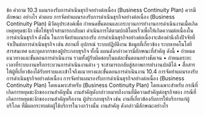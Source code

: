 ข้อ
คำถาม
10.3 แผนรองรับการดำเนินธุรกิจอย่างต่อเนื่อง
(Business Continuity Plan) ควรมีลักษณะ
อย่างไร
คำตอบ
การจัดทําแผนรองรับการดำเนินธุรกิจอย่างต่อเนื่อง (Business Continuity Plan) มีวัตถุประสงค์เพื่อ
กำหนดขั้นตอนและกระบวนการทำงานการดำเนินงานเมื่อเกิดเหตุหยุดชะงัก เพื่อให้ธุรกิจสามารถกลับมา
ดำเนินการได้ตามปกติโดยเร็วเพื่อให้เกิดความต่อเนื่องในการดำเนินธุรกิจ ดังนั้น ในการจัดทำแผนรองรับ
การดำเนินธุรกิจอย่างต่อเนื่องจะต้องคำนึงถึงปัจจัยที่จำเป็นต่อการดำเนินธุรกิจ เช่น สถานที่ อุปกรณ์
ระบบปฏิบัติงาน ข้อมูลที่เกี่ยวข้อง ระบบเทคโนโลยีสารสนเทศ และบุคลากรของผู้ประกอบธุรกิจ
ทั้งนี้ แผนดังกล่าวควรมีลักษณะที่สำคัญ ดังนี้
• กำหนดแนวทางและขั้นตอนการดำเนินงาน รวมทั้งผู้รับผิดชอบในแต่ละขั้นตอนอย่างชัดเจน
• กำหนดระยะเวลาที่ระบบงานหรือกระบวนการดำเนินงานต่าง ๆ จะสามารถกลับสู่สภาพการทำงานปกติได้
• สื่อสารให้ผู้ที่เกี่ยวข้องได้รับทราบและเข้าใจถึงแนวทางและขั้นตอนการดำเนินงาน
10.4 การจัดทำแผนรองรับการดำเนินธุรกิจอย่างต่อเนื่อง
การจัดทำแผนรองรับการดำเนินธุรกิจอย่างต่อเนื่อง (Business Continuity Plan) โดยเฉพาะสำหรับ
(Business Continuity Plan) โดยเฉพาะสำหรับ กรณีที่เกิดการหยุดชะงักของงานสำคัญนั้น งานสำคัญดังกล่าวหมายถึงงานที่มีความสำคัญต่อธุรกิจของ
กรณีที่เกิดการหยุดชะงักของงานสำคัญหรืองาน ผู้ประกอบธุรกิจ เช่น งานที่เกี่ยวข้องกับการให้บริการแก่ผู้บริโภค
ที่มีผลกระทบต่อผู้ใช้บริการในวงกว้างนั้น งานสำคัญ
ดังกล่าวมีลักษณะอย่างไร
